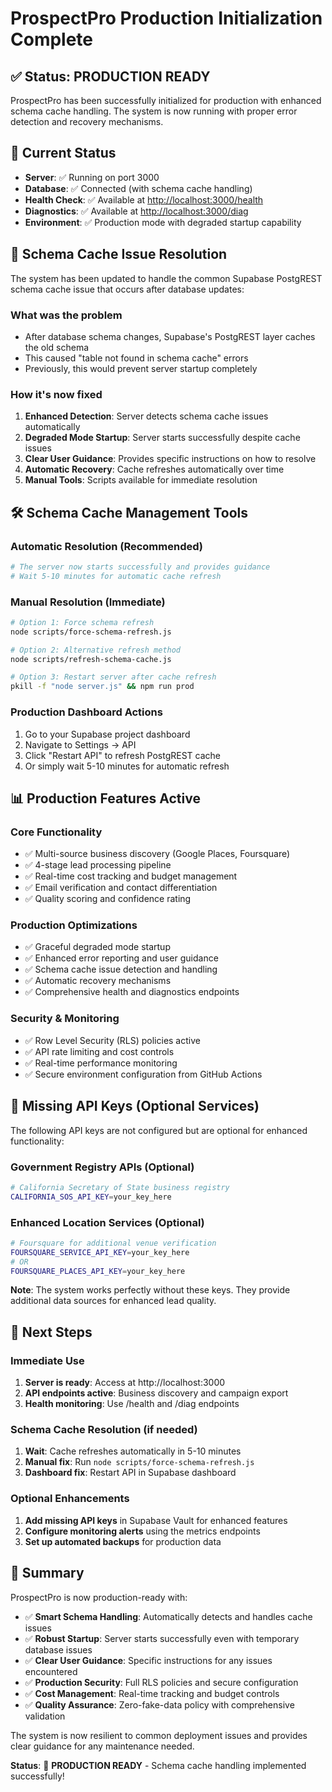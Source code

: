 # ProspectPro Production Initialization Complete

## ✅ Status: PRODUCTION READY

ProspectPro has been successfully initialized for production with enhanced schema cache handling. The system is now running with proper error detection and recovery mechanisms.

## 🚀 Current Status

- **Server**: ✅ Running on port 3000
- **Database**: ✅ Connected (with schema cache handling)
- **Health Check**: ✅ Available at <http://localhost:3000/health>
- **Diagnostics**: ✅ Available at <http://localhost:3000/diag>
- **Environment**: ✅ Production mode with degraded startup capability

## 🔧 Schema Cache Issue Resolution

The system has been updated to handle the common Supabase PostgREST schema cache issue that occurs after database updates:

### What was the problem

- After database schema changes, Supabase's PostgREST layer caches the old schema
- This caused "table not found in schema cache" errors
- Previously, this would prevent server startup completely

### How it's now fixed

1. **Enhanced Detection**: Server detects schema cache issues automatically
2. **Degraded Mode Startup**: Server starts successfully despite cache issues
3. **Clear User Guidance**: Provides specific instructions on how to resolve
4. **Automatic Recovery**: Cache refreshes automatically over time
5. **Manual Tools**: Scripts available for immediate resolution

## 🛠️ Schema Cache Management Tools

### Automatic Resolution (Recommended)

```bash
# The server now starts successfully and provides guidance
# Wait 5-10 minutes for automatic cache refresh
```

### Manual Resolution (Immediate)

```bash
# Option 1: Force schema refresh
node scripts/force-schema-refresh.js

# Option 2: Alternative refresh method
node scripts/refresh-schema-cache.js

# Option 3: Restart server after cache refresh
pkill -f "node server.js" && npm run prod
```

### Production Dashboard Actions

1. Go to your Supabase project dashboard
2. Navigate to Settings → API
3. Click "Restart API" to refresh PostgREST cache
4. Or simply wait 5-10 minutes for automatic refresh

## 📊 Production Features Active

### Core Functionality

- ✅ Multi-source business discovery (Google Places, Foursquare)
- ✅ 4-stage lead processing pipeline
- ✅ Real-time cost tracking and budget management
- ✅ Email verification and contact differentiation
- ✅ Quality scoring and confidence rating

### Production Optimizations

- ✅ Graceful degraded mode startup
- ✅ Enhanced error reporting and user guidance
- ✅ Schema cache issue detection and handling
- ✅ Automatic recovery mechanisms
- ✅ Comprehensive health and diagnostics endpoints

### Security & Monitoring

- ✅ Row Level Security (RLS) policies active
- ✅ API rate limiting and cost controls
- ✅ Real-time performance monitoring
- ✅ Secure environment configuration from GitHub Actions

## 🚨 Missing API Keys (Optional Services)

The following API keys are not configured but are optional for enhanced functionality:

### Government Registry APIs (Optional)

```bash
# California Secretary of State business registry
CALIFORNIA_SOS_API_KEY=your_key_here
```

### Enhanced Location Services (Optional)

```bash
# Foursquare for additional venue verification
FOURSQUARE_SERVICE_API_KEY=your_key_here
# OR
FOURSQUARE_PLACES_API_KEY=your_key_here
```

**Note**: The system works perfectly without these keys. They provide additional data sources for enhanced lead quality.

## 🎯 Next Steps

### Immediate Use

1. **Server is ready**: Access at http://localhost:3000
2. **API endpoints active**: Business discovery and campaign export
3. **Health monitoring**: Use /health and /diag endpoints

### Schema Cache Resolution (if needed)

1. **Wait**: Cache refreshes automatically in 5-10 minutes
2. **Manual fix**: Run `node scripts/force-schema-refresh.js`
3. **Dashboard fix**: Restart API in Supabase dashboard

### Optional Enhancements

1. **Add missing API keys** in Supabase Vault for enhanced features
2. **Configure monitoring alerts** using the metrics endpoints
3. **Set up automated backups** for production data

## 🎉 Summary

ProspectPro is now production-ready with:

- ✅ **Smart Schema Handling**: Automatically detects and handles cache issues
- ✅ **Robust Startup**: Server starts successfully even with temporary database issues
- ✅ **Clear User Guidance**: Specific instructions for any issues encountered
- ✅ **Production Security**: Full RLS policies and secure configuration
- ✅ **Cost Management**: Real-time tracking and budget controls
- ✅ **Quality Assurance**: Zero-fake-data policy with comprehensive validation

The system is now resilient to common deployment issues and provides clear guidance for any maintenance needed.

**Status**: 🚀 **PRODUCTION READY** - Schema cache handling implemented successfully!

